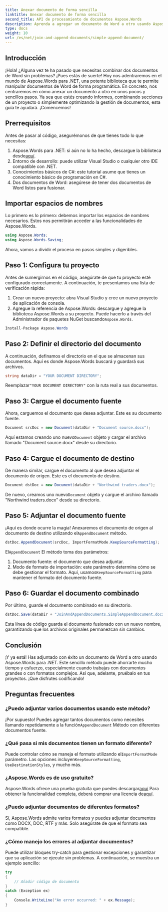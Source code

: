 ```yaml
---
title: Anexar documento de forma sencilla
linktitle: Anexar documento de forma sencilla
second_title: API de procesamiento de documentos Aspose.Words
description: Aprenda a agregar un documento de Word a otro usando Aspose.Words para .NET en esta guía completa paso a paso.
type: docs
weight: 10
url: /es/net/join-and-append-documents/simple-append-document/
---
```

## Introducción

¡Hola! ¿Alguna vez te ha pasado que necesitas combinar dos documentos de Word sin problemas? ¡Pues estás de suerte! Hoy nos adentraremos en el mundo de Aspose.Words para .NET, una potente biblioteca que te permite manipular documentos de Word de forma programática. En concreto, nos centraremos en cómo anexar un documento a otro en unos pocos y sencillos pasos. Ya sea que estés creando informes, combinando secciones de un proyecto o simplemente optimizando la gestión de documentos, esta guía te ayudará. ¡Comencemos!

## Prerrequisitos

Antes de pasar al código, asegurémonos de que tienes todo lo que necesitas:

1.  Aspose.Words para .NET: si aún no lo ha hecho, descargue la biblioteca desde[aquí](https://releases.aspose.com/words/net/).
2. Entorno de desarrollo: puede utilizar Visual Studio o cualquier otro IDE compatible con .NET.
3. Conocimientos básicos de C#: este tutorial asume que tienes un conocimiento básico de programación en C#.
4. Dos documentos de Word: asegúrese de tener dos documentos de Word listos para fusionar.

## Importar espacios de nombres

Lo primero es lo primero: debemos importar los espacios de nombres necesarios. Estos nos permitirán acceder a las funcionalidades de Aspose.Words.

```csharp
using Aspose.Words;
using Aspose.Words.Saving;
```

Ahora, vamos a dividir el proceso en pasos simples y digeribles.

## Paso 1: Configura tu proyecto

Antes de sumergirnos en el código, asegúrate de que tu proyecto esté configurado correctamente. A continuación, te presentamos una lista de verificación rápida:

1. Crear un nuevo proyecto: abra Visual Studio y cree un nuevo proyecto de aplicación de consola.
2.  Agregue la referencia de Aspose.Words: descargue y agregue la biblioteca Aspose.Words a su proyecto. Puede hacerlo a través del Administrador de paquetes NuGet buscando`Aspose.Words`.

```csharp
Install-Package Aspose.Words
```

## Paso 2: Definir el directorio del documento

A continuación, definamos el directorio en el que se almacenan sus documentos. Aquí es donde Aspose.Words buscará y guardará sus archivos.

```csharp
string dataDir = "YOUR DOCUMENT DIRECTORY";
```

 Reemplazar`"YOUR DOCUMENT DIRECTORY"` con la ruta real a sus documentos.

## Paso 3: Cargue el documento fuente

Ahora, carguemos el documento que desea adjuntar. Este es su documento fuente.

```csharp
Document srcDoc = new Document(dataDir + "Document source.docx");
```

 Aquí estamos creando uno nuevo`Document` objeto y cargar el archivo llamado "Document source.docx" desde su directorio.

## Paso 4: Cargue el documento de destino

De manera similar, cargue el documento al que desea adjuntar el documento de origen. Este es el documento de destino.

```csharp
Document dstDoc = new Document(dataDir + "Northwind traders.docx");
```

 De nuevo, creamos uno nuevo`Document` objeto y cargue el archivo llamado "Northwind traders.docx" desde su directorio.

## Paso 5: Adjuntar el documento fuente

 ¡Aquí es donde ocurre la magia! Anexaremos el documento de origen al documento de destino utilizando el`AppendDocument` método.

```csharp
dstDoc.AppendDocument(srcDoc, ImportFormatMode.KeepSourceFormatting);
```

El`AppendDocument` El método toma dos parámetros:
1. Documento fuente: el documento que desea adjuntar.
2.  Modo de formato de importación: este parámetro determina cómo se debe gestionar el formato. Aquí, usamos`KeepSourceFormatting` para mantener el formato del documento fuente.

## Paso 6: Guardar el documento combinado

Por último, guarde el documento combinado en su directorio.

```csharp
dstDoc.Save(dataDir + "JoinAndAppendDocuments.SimpleAppendDocument.docx");
```

Esta línea de código guarda el documento fusionado con un nuevo nombre, garantizando que los archivos originales permanezcan sin cambios.

## Conclusión

¡Y ya está! Has adjuntado con éxito un documento de Word a otro usando Aspose.Words para .NET. Este sencillo método puede ahorrarte mucho tiempo y esfuerzo, especialmente cuando trabajas con documentos grandes o con formatos complejos. Así que, adelante, pruébalo en tus proyectos. ¡Que disfrutes codificando!

## Preguntas frecuentes

### ¿Puedo adjuntar varios documentos usando este método?

 ¡Por supuesto! Puedes agregar tantos documentos como necesites llamando repetidamente a la función`AppendDocument` Método con diferentes documentos fuente.

### ¿Qué pasa si mis documentos tienen un formato diferente?

 Puede controlar cómo se maneja el formato utilizando el`ImportFormatMode` parámetro. Las opciones incluyen`KeepSourceFormatting`, `UseDestinationStyles`, y mucho más.

### ¿Aspose.Words es de uso gratuito?

 Aspose.Words ofrece una prueba gratuita que puedes descargar[aquí](https://releases.aspose.com/) Para obtener la funcionalidad completa, deberá comprar una licencia de[aquí](https://purchase.aspose.com/buy).

### ¿Puedo adjuntar documentos de diferentes formatos?

Sí, Aspose.Words admite varios formatos y puedes adjuntar documentos como DOCX, DOC, RTF y más. Solo asegúrate de que el formato sea compatible.

### ¿Cómo manejo los errores al adjuntar documentos?

Puede utilizar bloques try-catch para gestionar excepciones y garantizar que su aplicación se ejecute sin problemas. A continuación, se muestra un ejemplo sencillo:

```csharp
try
{
    // Añadir código de documento
}
catch (Exception ex)
{
    Console.WriteLine("An error occurred: " + ex.Message);
}
```